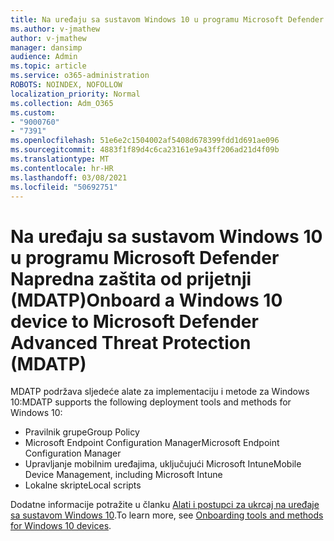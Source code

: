 ```yaml
---
title: Na uređaju sa sustavom Windows 10 u programu Microsoft Defender Napredna zaštita od prijetnji (MDATP)
ms.author: v-jmathew
author: v-jmathew
manager: dansimp
audience: Admin
ms.topic: article
ms.service: o365-administration
ROBOTS: NOINDEX, NOFOLLOW
localization_priority: Normal
ms.collection: Adm_O365
ms.custom:
- "9000760"
- "7391"
ms.openlocfilehash: 51e6e2c1504002af5408d678399fdd1d691ae096
ms.sourcegitcommit: 4883f1f89d4c6ca23161e9a43ff206ad21d4f09b
ms.translationtype: MT
ms.contentlocale: hr-HR
ms.lasthandoff: 03/08/2021
ms.locfileid: "50692751"
---
```

# <a name="onboard-a-windows-10-device-to-microsoft-defender-advanced-threat-protection-mdatp"></a><span data-ttu-id="53a93-102">Na uređaju sa sustavom Windows 10 u programu Microsoft Defender Napredna zaštita od prijetnji (MDATP)</span><span class="sxs-lookup"><span data-stu-id="53a93-102">Onboard a Windows 10 device to Microsoft Defender Advanced Threat Protection (MDATP)</span></span>

<span data-ttu-id="53a93-103">MDATP podržava sljedeće alate za implementaciju i metode za Windows 10:</span><span class="sxs-lookup"><span data-stu-id="53a93-103">MDATP supports the following deployment tools and methods for Windows 10:</span></span>

- <span data-ttu-id="53a93-104">Pravilnik grupe</span><span class="sxs-lookup"><span data-stu-id="53a93-104">Group Policy</span></span>
- <span data-ttu-id="53a93-105">Microsoft Endpoint Configuration Manager</span><span class="sxs-lookup"><span data-stu-id="53a93-105">Microsoft Endpoint Configuration Manager</span></span>
- <span data-ttu-id="53a93-106">Upravljanje mobilnim uređajima, uključujući Microsoft Intune</span><span class="sxs-lookup"><span data-stu-id="53a93-106">Mobile Device Management, including Microsoft Intune</span></span>
- <span data-ttu-id="53a93-107">Lokalne skripte</span><span class="sxs-lookup"><span data-stu-id="53a93-107">Local scripts</span></span>

<span data-ttu-id="53a93-108">Dodatne informacije potražite u članku [Alati i postupci za ukrcaj na uređaje sa sustavom Windows 10](https://go.microsoft.com/fwlink/?linkid=2143460).</span><span class="sxs-lookup"><span data-stu-id="53a93-108">To learn more, see [Onboarding tools and methods for Windows 10 devices](https://go.microsoft.com/fwlink/?linkid=2143460).</span></span>
